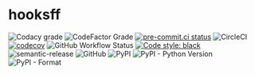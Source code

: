 # hooksff

![Codacy grade](https://img.shields.io/codacy/grade/ac166a98fc554f4a919a6cf4aefe7b7c)
![CodeFactor Grade](https://img.shields.io/codefactor/grade/github/koviubi56/hooksff)
[![pre-commit.ci status](https://results.pre-commit.ci/badge/github/koviubi56/hooksff/main.svg)](https://results.pre-commit.ci/latest/github/koviubi56/hooksff/main)
![CircleCI](https://img.shields.io/circleci/build/github/koviubi56/hooksff)
[![codecov](https://codecov.io/gh/koviubi56/hooksff/branch/main/graph/badge.svg?token=PdN47jJXR5)](https://codecov.io/gh/koviubi56/hooksff)
![GitHub Workflow Status](https://img.shields.io/github/workflow/status/koviubi56/hooksff/Linting)
[![Code style: black](https://img.shields.io/badge/code%20style-black-000000.svg)](https://github.com/psf/black)
![semantic-release](https://img.shields.io/badge/%F0%9F%93%A6%F0%9F%9A%80-semantic--release-e10079.svg)
![GitHub](https://img.shields.io/github/license/koviubi56/hooksff)
![PyPI](https://img.shields.io/pypi/v/hooksff)
![PyPI - Python Version](https://img.shields.io/pypi/pyversions/hooksff)
![PyPI - Format](https://img.shields.io/pypi/format/hooksff)
